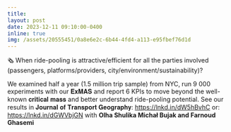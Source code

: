 ```yaml
---
title:
layout: post
date: 2023-12-11 09:10:00-0400
inline: true
img: /assets/20555451/0a8e6e2c-6b44-4fd4-a113-e95fbef76d1d
---
```


🗞 When ride-pooling is attractive/efficient for all the parties involved (passengers, platforms/providers, city/environment/sustainability)?

We examined half a year (1.5 million trip sample) from NYC, run 9 000 experiments with our 𝐄𝐱𝐌𝐀𝐒 and report 6 KPIs to move beyond the well-known 𝐜𝐫𝐢𝐭𝐢𝐜𝐚𝐥 𝐦𝐚𝐬𝐬 and better understand ride-pooling potential.
See our results in 𝐉𝐨𝐮𝐫𝐧𝐚𝐥 𝐨𝐟 𝐓𝐫𝐚𝐧𝐬𝐩𝐨𝐫𝐭 𝐆𝐞𝐨𝐠𝐫𝐚𝐩𝐡𝐲: https://lnkd.in/dW5hBvhC or: https://lnkd.in/dGWVbjGN with **Olha Shulika Michał Bujak and Farnoud Ghasemi**
